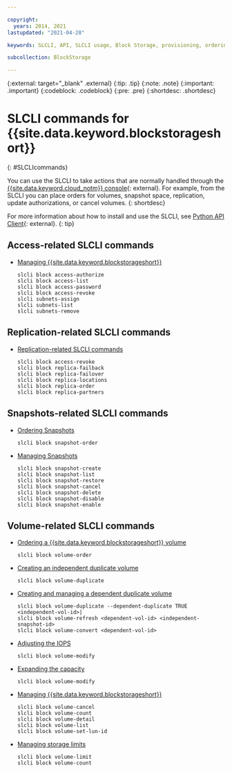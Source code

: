 ```yaml
---

copyright:
  years: 2014, 2021
lastupdated: "2021-04-28"

keywords: SLCLI, API, SLCLI usage, Block Storage, provisioning, ordering, managing

subcollection: BlockStorage

---
```

{:external: target="_blank" .external}
{:tip: .tip}
{:note: .note}
{:important: .important}
{:codeblock: .codeblock}
{:pre: .pre}
{:shortdesc: .shortdesc}

# SLCLI commands for {{site.data.keyword.blockstorageshort}}
{: #SLCLIcommands}

You can use the SLCLI to take actions that are normally handled through the [{{site.data.keyword.cloud_notm}} console](https://{DomainName}/){: external}. For example, from the SLCLI you can place orders for volumes, snapshot space, replication, update authorizations, or cancel volumes.
{: shortdesc}

For more information about how to install and use the SLCLI, see [Python API Client](https://softlayer-python.readthedocs.io/en/latest/cli/){: external}.
{: tip}

## Access-related SLCLI commands
* [Managing {{site.data.keyword.blockstorageshort}}](/docs/BlockStorage?topic=BlockStorage-managingstorage)  
  ```
  slcli block access-authorize
  slcli block access-list
  slcli block access-password
  slcli block access-revoke
  slcli subnets-assign
  slcli subnets-list
  slcli subnets-remove
  ```

## Replication-related SLCLI commands

* [Replication-related SLCLI commands](/docs/BlockStorage?topic=BlockStorage-replication)
  ```
  slcli block access-revoke
  slcli block replica-failback
  slcli block replica-failover
  slcli block replica-locations
  slcli block replica-order
  slcli block replica-partners
  ```

## Snapshots-related SLCLI commands

* [Ordering Snapshots](/docs/BlockStorage?topic=BlockStorage-orderingsnapshots#ordersnapshotSLCLI)
  ```
  slcli block snapshot-order
  ```

* [Managing Snapshots](/docs/BlockStorage?topic=BlockStorage-managingSnapshots)
  ```
  slcli block snapshot-create
  slcli block snapshot-list
  slcli block snapshot-restore
  slcli block snapshot-cancel
  slcli block snapshot-delete
  slcli block snapshot-disable
  slcli block snapshot-enable
  ```

## Volume-related SLCLI commands

* [Ordering a {{site.data.keyword.blockstorageshort}} volume](/docs/BlockStorage?topic=BlockStorage-orderingBlockStorage#orderingthroughCLI)
  ```
  slcli block volume-order
  ```

* [Creating an independent duplicate volume](/docs/BlockStorage?topic=BlockStorage-duplicatevolume)
  ```
  slcli block volume-duplicate
  ```
* [Creating and managing a dependent duplicate volume](/docs/BlockStorage?topic=BlockStorage-dependentduplicate)
  ```
  slcli block volume-duplicate --dependent-duplicate TRUE <independent-vol-id>|
  slcli block volume-refresh <dependent-vol-id> <independent-snapshot-id>
  slcli block volume-convert <dependent-vol-id>
  ```
* [Adjusting the IOPS](/docs/BlockStorage?topic=BlockStorage-adjustingIOPS)
  ```
  slcli block volume-modify
  ```
* [Expanding the capacity](/docs/BlockStorage?topic=BlockStorage-expandingcapacity)
  ```
  slcli block volume-modify
  ```
* [Managing {{site.data.keyword.blockstorageshort}}](/docs/BlockStorage?topic=BlockStorage-managingstorage)  
  ```
  slcli block volume-cancel
  slcli block volume-count
  slcli block volume-detail
  slcli block volume-list
  slcli block volume-set-lun-id
  ```
* [Managing storage limits](/docs/BlockStorage?topic=BlockStorage-managingstoragelimits)  
  ```
  slcli block volume-limit
  slcli block volume-count
  ```
